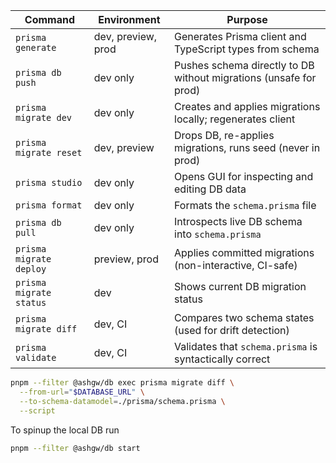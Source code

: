 | Command                 | Environment        | Purpose                                                           |
| ----------------------- | ------------------ | ----------------------------------------------------------------- |
| `prisma generate`       | dev, preview, prod | Generates Prisma client and TypeScript types from schema          |
| `prisma db push`        | dev only           | Pushes schema directly to DB without migrations (unsafe for prod) |
| `prisma migrate dev`    | dev only           | Creates and applies migrations locally; regenerates client        |
| `prisma migrate reset`  | dev, preview       | Drops DB, re-applies migrations, runs seed (never in prod)        |
| `prisma studio`         | dev only           | Opens GUI for inspecting and editing DB data                      |
| `prisma format`         | dev only           | Formats the `schema.prisma` file                                  |
| `prisma db pull`        | dev only           | Introspects live DB schema into `schema.prisma`                   |
| `prisma migrate deploy` | preview, prod      | Applies committed migrations (non-interactive, CI-safe)           |
| `prisma migrate status` | dev                | Shows current DB migration status                                 |
| `prisma migrate diff`   | dev, CI            | Compares two schema states (used for drift detection)             |
| `prisma validate`       | dev, CI            | Validates that `schema.prisma` is syntactically correct           |

```bash
pnpm --filter @ashgw/db exec prisma migrate diff \
  --from-url="$DATABASE_URL" \
  --to-schema-datamodel=./prisma/schema.prisma \
  --script
```

To spinup the local DB run

```bash
pnpm --filter @ashgw/db start
```
